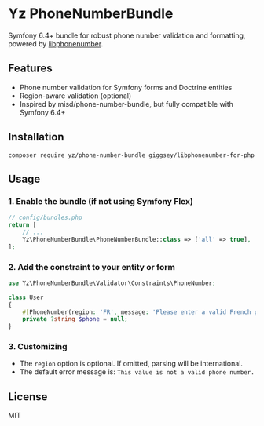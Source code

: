 # Yz PhoneNumberBundle

Symfony 6.4+ bundle for robust phone number validation and formatting, powered by [libphonenumber](https://github.com/giggsey/libphonenumber-for-php).

## Features
- Phone number validation for Symfony forms and Doctrine entities
- Region-aware validation (optional)
- Inspired by misd/phone-number-bundle, but fully compatible with Symfony 6.4+

## Installation

```
composer require yz/phone-number-bundle giggsey/libphonenumber-for-php
```

## Usage

### 1. Enable the bundle (if not using Symfony Flex)

```php
// config/bundles.php
return [
    // ...
    Yz\PhoneNumberBundle\PhoneNumberBundle::class => ['all' => true],
];
```

### 2. Add the constraint to your entity or form

```php
use Yz\PhoneNumberBundle\Validator\Constraints\PhoneNumber;

class User
{
    #[PhoneNumber(region: 'FR', message: 'Please enter a valid French phone number.')]
    private ?string $phone = null;
}
```

### 3. Customizing
- The `region` option is optional. If omitted, parsing will be international.
- The default error message is: `This value is not a valid phone number.`

## License

MIT 